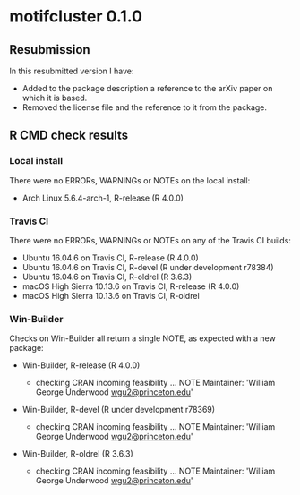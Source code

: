 # motifcluster 0.1.0

## Resubmission

In this resubmitted version I have:

- Added to the package description a reference to the
  arXiv paper on which it is based.
- Removed the license file and the reference to it
  from the package.

## R CMD check results

### Local install

There were no ERRORs, WARNINGs or NOTEs on the local install:

- Arch Linux 5.6.4-arch-1, R-release (R 4.0.0)

### Travis CI

There were no ERRORs, WARNINGs or NOTEs on any of the Travis CI builds:

- Ubuntu 16.04.6 on Travis CI, R-release (R 4.0.0)
- Ubuntu 16.04.6 on Travis CI, R-devel (R under development r78384)
- Ubuntu 16.04.6 on Travis CI, R-oldrel (R 3.6.3)
- macOS High Sierra 10.13.6 on Travis CI, R-release (R 4.0.0)
- macOS High Sierra 10.13.6 on Travis CI, R-oldrel

### Win-Builder

Checks on Win-Builder all return a single NOTE, as expected with a new package:

- Win-Builder, R-release (R 4.0.0)
  - checking CRAN incoming feasibility ... NOTE
    Maintainer: 'William George Underwood <wgu2@princeton.edu>'

- Win-Builder, R-devel (R under development r78369)
  - checking CRAN incoming feasibility ... NOTE
    Maintainer: 'William George Underwood <wgu2@princeton.edu>'

- Win-Builder, R-oldrel (R 3.6.3)
  - checking CRAN incoming feasibility ... NOTE
    Maintainer: 'William George Underwood <wgu2@princeton.edu>'
